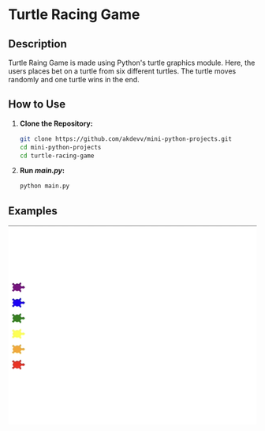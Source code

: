 # Turtle Racing Game

## Description
Turtle Raing Game is made using Python's turtle graphics module. Here, the users places bet on a turtle from six different turtles. The turtle moves randomly and one turtle wins in the end.

## How to Use
1. **Clone the Repository:**
    ```bash
    git clone https://github.com/akdevv/mini-python-projects.git
    cd mini-python-projects
    cd turtle-racing-game
    ```

2. **Run _main.py_:**
    ```bash
    python main.py
    ```

## Examples
![Screenshot](screenshot-turtle.png)